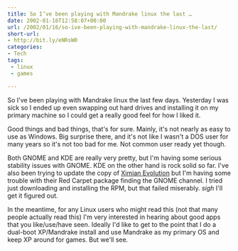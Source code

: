 ```yaml
---
title: So I’ve been playing with Mandrake linux the last …
date: 2002-01-16T12:58:07+00:00
url: /2002/01/16/so-ive-been-playing-with-mandrake-linux-the-last/
short-url:
- http://bit.ly/eNRsW0
categories:
- Tech
tags:
 - linux
 - games

---
```

So I've been playing with Mandrake linux the last few days. Yesterday I was sick so I ended up even swapping out hard drives and installing it on my primary machine so I could get a really good feel for how I liked it.

Good things and bad things, that's for sure. Mainly, it's not nearly as easy to use as Windows. Big surprise there, and it's not like I wasn't a DOS user for many years so it's not too bad for me. Not common user ready yet though.

Both GNOME and KDE are really very pretty, but I'm having some serious stability issues with GNOME. KDE on the other hand is rock solid so far. I've also been trying to update the copy of <a href="http://www.ximian.com">Ximian Evolution</a> but I'm having some trouble with their Red Carpet package finding the GNOME channel. I tried just downloading and installing the RPM, but that failed miserably. *sigh* I'll get it figured out.

In the meantime, for any Linux users who might read this (not that many people actually read this) I'm very interested in hearing about good apps that you like/use/have seen. Ideally I'd like to get to the point that I do a dual-boot XP/Mandrake install and use Mandrake as my primary OS and keep XP around for games. But we'll see.
